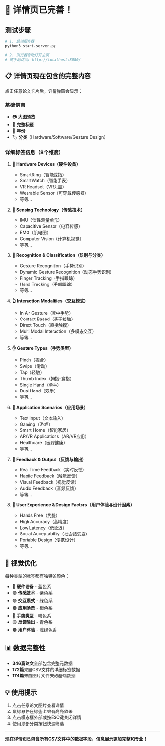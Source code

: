 # 🚀 详情页已完善！

## 测试步骤

```bash
# 1. 启动服务器
python3 start-server.py

# 2. 浏览器自动打开主页
# 或手动访问: http://localhost:8080/
```

## 📋 详情页现在包含的完整内容

点击任意论文卡片后，详情弹窗会显示：

### 基础信息
- 📷 **大图预览**
- 📝 **完整标题**
- 📅 **年份**
- 🏷️ **分类**（Hardware/Software/Gesture Design）

### 详细标签信息（8个维度）

1. **🔧 Hardware Devices（硬件设备）**
   - SmartRing（智能戒指）
   - SmartWatch（智能手表）
   - VR Headset（VR头显）
   - Wearable Sensor（可穿戴传感器）
   - 等等...

2. **📡 Sensing Technology（传感技术）**
   - IMU（惯性测量单元）
   - Capacitive Sensor（电容传感）
   - EMG（肌电图）
   - Computer Vision（计算机视觉）
   - 等等...

3. **🤖 Recognition & Classification（识别与分类）**
   - Gesture Recognition（手势识别）
   - Dynamic Gesture Recognition（动态手势识别）
   - Finger Tracking（手指跟踪）
   - Hand Tracking（手部跟踪）
   - 等等...

4. **👆 Interaction Modalities（交互模式）**
   - In Air Gesture（空中手势）
   - Contact Based（基于接触）
   - Direct Touch（直接触摸）
   - Multi Modal Interaction（多模态交互）
   - 等等...

5. **✋ Gesture Types（手势类型）**
   - Pinch（捏合）
   - Swipe（滑动）
   - Tap（轻触）
   - Thumb Index（拇指-食指）
   - Single Hand（单手）
   - Dual Hand（双手）
   - 等等...

6. **📱 Application Scenarios（应用场景）**
   - Text Input（文本输入）
   - Gaming（游戏）
   - Smart Home（智能家居）
   - AR/VR Applications（AR/VR应用）
   - Healthcare（医疗健康）
   - 等等...

7. **💫 Feedback & Output（反馈与输出）**
   - Real Time Feedback（实时反馈）
   - Haptic Feedback（触觉反馈）
   - Visual Feedback（视觉反馈）
   - Audio Feedback（音频反馈）
   - 等等...

8. **🎨 User Experience & Design Factors（用户体验与设计因素）**
   - Hands Free（免提）
   - High Accuracy（高精度）
   - Low Latency（低延迟）
   - Social Acceptability（社会接受度）
   - Portable Design（便携设计）
   - 等等...

## 🎨 视觉优化

每种类型的标签都有独特的颜色：
- 🔵 **硬件设备** - 蓝色系
- 🟣 **传感技术** - 紫色系
- 🟢 **交互模式** - 绿色系
- 🟠 **应用场景** - 橙色系
- 🔴 **手势类型** - 粉色系
- 🟡 **反馈输出** - 青色系
- 🟤 **用户体验** - 浅绿色系

## 📊 数据完整性

- **346篇论文**全部包含完整元数据
- **172篇**来自CSV文件的详细标签数据
- **174篇**来自图片文件夹的基础数据

## 💡 使用提示

1. 点击任意论文图片查看详情
2. 鼠标悬停在标签上会有高亮效果
3. 点击模态框外部或按ESC键关闭详情
4. 使用顶部分类按钮快速筛选

---

**现在详情页已包含所有CSV文件中的数据字段，信息展示更加完整和专业！**
